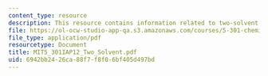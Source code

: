 ```yaml
---
content_type: resource
description: This resource contains information related to two-solvent crystal handout.
file: https://ol-ocw-studio-app-qa.s3.amazonaws.com/courses/5-301-chemistry-laboratory-techniques-january-iap-2012/6942bb2426ca88f7f8f06bf405d497bd_MIT5_301IAP12_Two_Solvent.pdf
file_type: application/pdf
resourcetype: Document
title: MIT5_301IAP12_Two_Solvent.pdf
uid: 6942bb24-26ca-88f7-f8f0-6bf405d497bd
---
```


